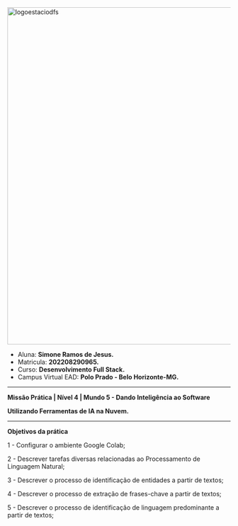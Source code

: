 

<img width="762" alt="logoestaciodfs" src="https://user-images.githubusercontent.com/104142117/204535322-571ae0a5-b475-4441-83b2-06ba02d9930d.png">


- Aluna: **Simone Ramos de Jesus.**
- Matricula: **202208290965.**
- Curso: **Desenvolvimento Full Stack.**
- Campus Virtual EAD: **Polo Prado - Belo Horizonte-MG.**

---

**Missão Prática | Nível 4 | Mundo 5 - Dando Inteligência ao Software**

**Utilizando Ferramentas de IA na Nuvem.**

---
**Objetivos da prática**


1 - Configurar o ambiente Google Colab;

2 - Descrever tarefas diversas relacionadas ao Processamento de Linguagem Natural;

3 - Descrever o processo de identificação de entidades a partir de textos;

4 - Descrever o processo de extração de frases-chave a partir de textos;

5 - Descrever o processo de identificação de linguagem predominante a partir de textos;
